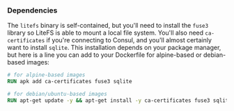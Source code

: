 ### Dependencies

The `litefs` binary is self-contained, but you'll need to install the `fuse3`
library so LiteFS is able to mount a local file system. You'll also need
`ca-certificates` if you're connecting to Consul, and you'll almost certainly
want to install `sqlite`. This installation depends on your package manager, but
here is a line you can add to your Dockerfile for alpine-based or debian-based images:

```dockerfile
# for alpine-based images
RUN apk add ca-certificates fuse3 sqlite
```

```dockerfile
# for debian/ubuntu-based images
RUN apt-get update -y && apt-get install -y ca-certificates fuse3 sqlite3
```

